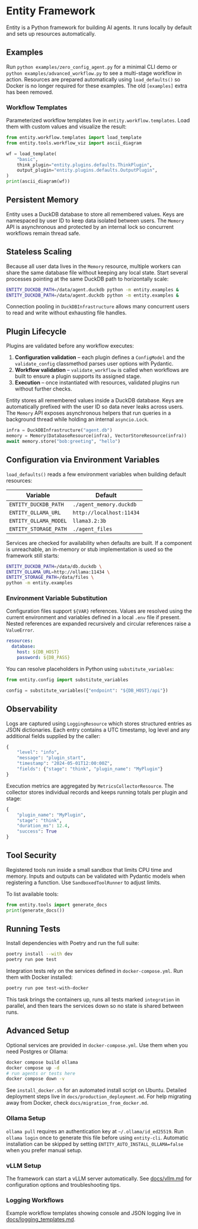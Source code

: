 # Entity Framework
Entity is a Python framework for building AI agents. It runs locally by default and sets up resources automatically.

## Examples
Run `python examples/zero_config_agent.py` for a minimal CLI demo or
`python examples/advanced_workflow.py` to see a multi-stage workflow in action.
Resources are prepared automatically using ``load_defaults()`` so Docker is no
longer required for these examples.
The old `[examples]` extra has been removed.

### Workflow Templates

Parameterized workflow templates live in `entity.workflow.templates`.
Load them with custom values and visualize the result:

```python
from entity.workflow.templates import load_template
from entity.tools.workflow_viz import ascii_diagram

wf = load_template(
    "basic",
    think_plugin="entity.plugins.defaults.ThinkPlugin",
    output_plugin="entity.plugins.defaults.OutputPlugin",
)
print(ascii_diagram(wf))
```

## Persistent Memory

Entity uses a DuckDB database to store all remembered values. Keys are
namespaced by user ID to keep data isolated between users. The `Memory` API is
asynchronous and protected by an internal lock so concurrent workflows remain
thread safe.

## Stateless Scaling

Because all user data lives in the `Memory` resource, multiple workers can
share the same database file without keeping any local state. Start several
processes pointing at the same DuckDB path to horizontally scale:

```bash
ENTITY_DUCKDB_PATH=/data/agent.duckdb python -m entity.examples &
ENTITY_DUCKDB_PATH=/data/agent.duckdb python -m entity.examples &
```

Connection pooling in `DuckDBInfrastructure` allows many concurrent users to
read and write without exhausting file handles.

## Plugin Lifecycle

Plugins are validated before any workflow executes:

1. **Configuration validation** – each plugin defines a `ConfigModel` and the
   `validate_config` classmethod parses user options with Pydantic.
2. **Workflow validation** – `validate_workflow` is called when workflows are
   built to ensure a plugin supports its assigned stage.
3. **Execution** – once instantiated with resources, validated plugins run
   without further checks.

Entity stores all remembered values inside a DuckDB database. Keys are
automatically prefixed with the user ID so data never leaks across users. The
`Memory` API exposes asynchronous helpers that run queries in a background
thread while holding an internal `asyncio.Lock`.

```python
infra = DuckDBInfrastructure("agent.db")
memory = Memory(DatabaseResource(infra), VectorStoreResource(infra))
await memory.store("bob:greeting", "hello")
```

## Configuration via Environment Variables

`load_defaults()` reads a few environment variables when building default resources:

| Variable | Default |
| --- | --- |
| `ENTITY_DUCKDB_PATH` | `./agent_memory.duckdb` |
| `ENTITY_OLLAMA_URL` | `http://localhost:11434` |
| `ENTITY_OLLAMA_MODEL` | `llama3.2:3b` |
| `ENTITY_STORAGE_PATH` | `./agent_files` |

Services are checked for availability when defaults are built. If a component is
unreachable, an in-memory or stub implementation is used so the framework still
starts:

```bash
ENTITY_DUCKDB_PATH=/data/db.duckdb \
ENTITY_OLLAMA_URL=http://ollama:11434 \
ENTITY_STORAGE_PATH=/data/files \
python -m entity.examples
```

### Environment Variable Substitution

Configuration files support `${VAR}` references. Values are resolved using the
current environment and variables defined in a local `.env` file if present.
Nested references are expanded recursively and circular references raise a
`ValueError`.

```yaml
resources:
  database:
    host: ${DB_HOST}
    password: ${DB_PASS}
```

You can resolve placeholders in Python using `substitute_variables`:

```python
from entity.config import substitute_variables

config = substitute_variables({"endpoint": "${DB_HOST}/api"})
```

## Observability

Logs are captured using `LoggingResource` which stores structured entries as
JSON dictionaries. Each entry contains a UTC timestamp, log level and any
additional fields supplied by the caller:

```python
{
    "level": "info",
    "message": "plugin_start",
    "timestamp": "2024-05-01T12:00:00Z",
    "fields": {"stage": "think", "plugin_name": "MyPlugin"}
}
```

Execution metrics are aggregated by `MetricsCollectorResource`. The collector
stores individual records and keeps running totals per plugin and stage:

```python
{
    "plugin_name": "MyPlugin",
    "stage": "think",
    "duration_ms": 12.4,
    "success": True
}
```

## Tool Security

Registered tools run inside a small sandbox that limits CPU time and memory.
Inputs and outputs can be validated with Pydantic models when registering a
function. Use `SandboxedToolRunner` to adjust limits.

To list available tools:

```python
from entity.tools import generate_docs
print(generate_docs())
```

## Running Tests

Install dependencies with Poetry and run the full suite:

```bash
poetry install --with dev
poetry run poe test
```

Integration tests rely on the services defined in `docker-compose.yml`.
Run them with Docker installed:

```bash
poetry run poe test-with-docker
```
This task brings the containers up, runs all tests marked `integration` in
parallel, and then tears the services down so no state is shared between runs.

## Advanced Setup

Optional services are provided in `docker-compose.yml`. Use them when you need Postgres or Ollama:

```bash
docker compose build ollama
docker compose up -d
# run agents or tests here
docker compose down -v
```
See `install_docker.sh` for an automated install script on Ubuntu. Detailed deployment steps live in `docs/production_deployment.md`. For help migrating away from Docker, check `docs/migration_from_docker.md`.

### Ollama Setup

`ollama pull` requires an authentication key at `~/.ollama/id_ed25519`. Run `ollama login` once to generate this file before using `entity-cli`.
Automatic installation can be skipped by setting `ENTITY_AUTO_INSTALL_OLLAMA=false` when you prefer manual setup.

### vLLM Setup

The framework can start a vLLM server automatically. See [docs/vllm.md](docs/vllm.md) for configuration options and troubleshooting tips.

### Logging Workflows

Example workflow templates showing console and JSON logging live in [docs/logging_templates.md](docs/logging_templates.md).
